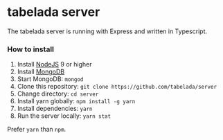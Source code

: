 # tabelada server

The tabelada server is running with Express and written in Typescript.

### How to install

1. Install [NodeJS](https://nodejs.org/en/) 9 or higher
2. Install [MongoDB](https://www.mongodb.com/)
3. Start MongoDB: `mongod`
4. Clone this repository: `git clone https://github.com/tabelada/server`
5. Change directory: `cd server`
6. Install yarn globally: `npm install -g yarn`
7. Install dependencies: `yarn`
8. Run the server locally: `yarn stat`

Prefer `yarn` than `npm`.